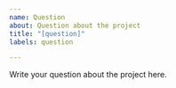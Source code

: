 ```yaml
---
name: Question
about: Question about the project
title: "[question]"
labels: question

---
```


Write your question about the project here.

